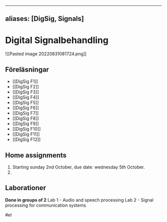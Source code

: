 
---
aliases: [DigSig, Signals]
---

# Digital Signalbehandling
![[Pasted image 20220831081724.png]]

## Föreläsningar
- [[DigSig F1]]
- [[DigSig F2]]
- [[DigSig F3]]
- [[DigSig F4]]
- [[DigSig F5]]
- [[DigSig F6]]
- [[DigSig F7]]
- [[DigSig F8]]
- [[DigSig F9]]
- [[DigSig F10]]
- [[DigSig F11]]
- [[DigSig F12]]


## Home assignments
1. Starting sunday 2nd October, due date: wednesday 5th October.
2. 

## Laborationer
**Done in groups of 2**
Lab 1 - Audio and speech processing
Lab 2 - Signal processing for communication systems

#el 